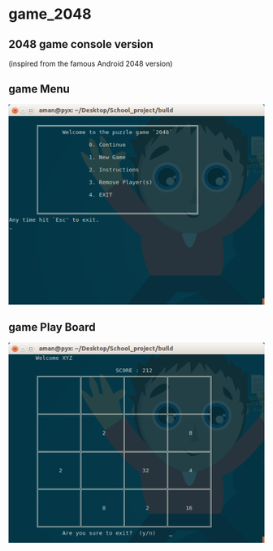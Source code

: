 # game_2048

## 2048 game console version 
(inspired from the famous Android 2048 version)

## game Menu
![Alt text](game_2048_menu.png?raw=true "game Menu")


## game Play Board
![Alt text](game_2048_board.png?raw=true "game Board")

